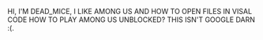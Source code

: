 HI, I'M DEAD_MICE, I LIKE AMONG US AND 
HOW TO OPEN FILES IN VISAL CODE
HOW TO PLAY AMONG US UNBLOCKED?
THIS ISN'T GOOGLE DARN :(.
